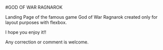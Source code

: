 #GOD OF WAR RAGNAROK

Landing Page of the famous game God of War Ragnarok created only for layout purposes with flexbox.

I hope you enjoy it!!

Any correction or comment is welcome.